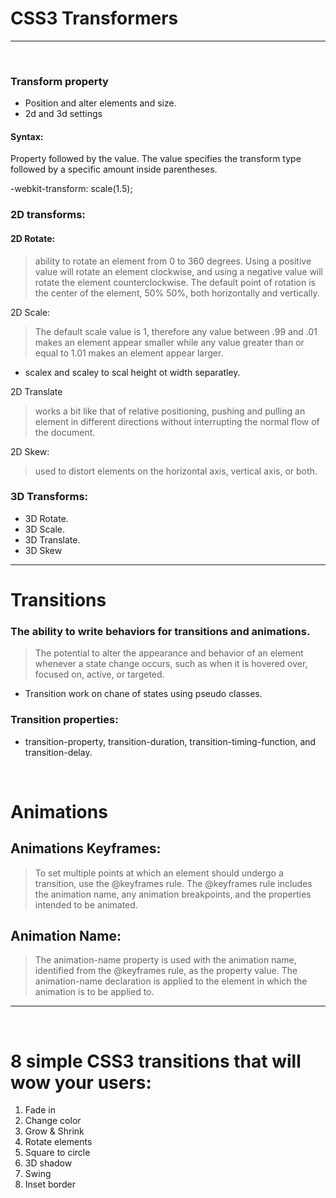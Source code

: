 # CSS3 Transformers
----
<br>

### Transform property

* Position and alter elements and size.
* 2d and 3d settings

#### Syntax:
Property followed by the value. The value specifies the transform type followed by a specific amount inside parentheses.

-webkit-transform: scale(1.5);


### 2D transforms:

#### 2D Rotate:
> ability to rotate an element from 0 to 360 degrees. Using a positive value will rotate an element clockwise, and using a negative value will rotate the element counterclockwise. The default point of rotation is the center of the element, 50% 50%, both horizontally and vertically.

2D Scale:

> The default scale value is 1, therefore any value between .99 and .01 makes an element appear smaller while any value greater than or equal to 1.01 makes an element appear larger.

* scalex and scaley to scal height ot width separatley.

2D Translate
> works a bit like that of relative positioning, pushing and pulling an element in different directions without interrupting the normal flow of the document.

2D Skew:

> used to distort elements on the horizontal axis, vertical axis, or both. 


### 3D Transforms:

* 3D Rotate.
* 3D Scale.
* 3D Translate.
* 3D Skew
----



# Transitions

### The ability to write behaviors for transitions and animations.

> The potential to alter the appearance and behavior of an element whenever a state change occurs, such as when it is hovered over, focused on, active, or targeted.

* Transition work on chane of states using pseudo classes.

### Transition  properties:

* transition-property, transition-duration, transition-timing-function, and transition-delay.

<br>


# Animations

## Animations Keyframes:

> To set multiple points at which an element should undergo a transition, use the @keyframes rule. The @keyframes rule includes the animation name, any animation breakpoints, and the properties intended to be animated.

## Animation Name:
> The animation-name property is used with the animation name, identified from the @keyframes rule, as the property value. The animation-name declaration is applied to the element in which the animation is to be applied to.
----

<br>

# 8 simple CSS3 transitions that will wow your users:

1. Fade in
2. Change color
3. Grow & Shrink
4. Rotate elements
5. Square to circle
6. 3D shadow
7. Swing
8. Inset border


















